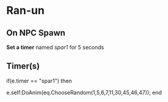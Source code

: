 # Ran-un
## On NPC Spawn

**Set a timer** named *spar1* for 5 seconds
## Timer(s)

if(e.timer == "spar1") then


e.self:DoAnim(eq.ChooseRandom(1,5,6,7,11,30,45,46,47));
end

